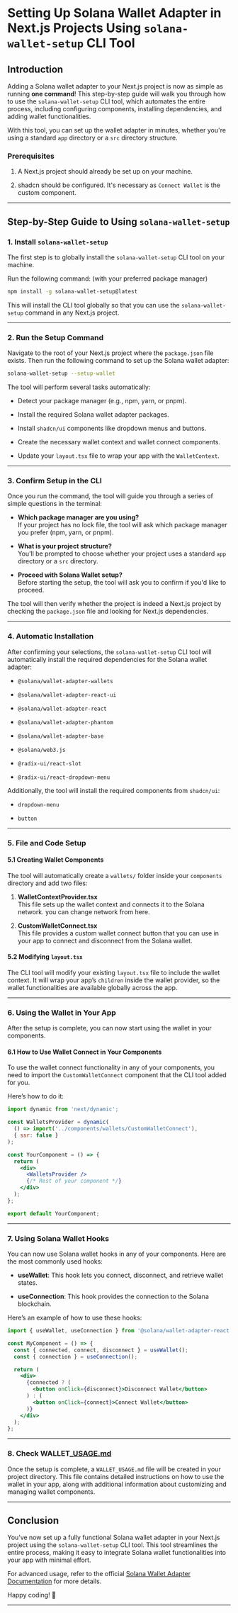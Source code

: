 # Setting Up Solana Wallet Adapter in Next.js Projects Using `solana-wallet-setup` CLI Tool

## Introduction

Adding a Solana wallet adapter to your Next.js project is now as simple as running **one command**! This step-by-step guide will walk you through how to use the `solana-wallet-setup` CLI tool, which automates the entire process, including configuring components, installing dependencies, and adding wallet functionalities.

With this tool, you can set up the wallet adapter in minutes, whether you're using a standard `app` directory or a `src` directory structure.

### Prerequisites

1. A Next.js project should already be set up on your machine.
    
2. shadcn should be configured. It's necessary as `Connect Wallet` is the custom component.
    

---

## Step-by-Step Guide to Using `solana-wallet-setup`

### 1\. Install `solana-wallet-setup`

The first step is to globally install the `solana-wallet-setup` CLI tool on your machine.

Run the following command: (with your preferred package manager)

```bash
npm install -g solana-wallet-setup@latest
```

This will install the CLI tool globally so that you can use the `solana-wallet-setup` command in any Next.js project.

---

### 2\. Run the Setup Command

Navigate to the root of your Next.js project where the `package.json` file exists. Then run the following command to set up the Solana wallet adapter:

```bash
solana-wallet-setup --setup-wallet
```

The tool will perform several tasks automatically:

* Detect your package manager (e.g., npm, yarn, or pnpm).
    
* Install the required Solana wallet adapter packages.
    
* Install `shadcn/ui` components like dropdown menus and buttons.
    
* Create the necessary wallet context and wallet connect components.
    
* Update your `layout.tsx` file to wrap your app with the `WalletContext`.
    

---

### 3\. Confirm Setup in the CLI

Once you run the command, the tool will guide you through a series of simple questions in the terminal:

* **Which package manager are you using?**  
    If your project has no lock file, the tool will ask which package manager you prefer (npm, yarn, or pnpm).
    
* **What is your project structure?**  
    You’ll be prompted to choose whether your project uses a standard `app` directory or a `src` directory.
    
* **Proceed with Solana Wallet setup?**  
    Before starting the setup, the tool will ask you to confirm if you'd like to proceed.
    

The tool will then verify whether the project is indeed a Next.js project by checking the `package.json` file and looking for Next.js dependencies.

---

### 4\. Automatic Installation

After confirming your selections, the `solana-wallet-setup` CLI tool will automatically install the required dependencies for the Solana wallet adapter:

* `@solana/wallet-adapter-wallets`
    
* `@solana/wallet-adapter-react-ui`
    
* `@solana/wallet-adapter-react`
    
* `@solana/wallet-adapter-phantom`
    
* `@solana/wallet-adapter-base`
    
* `@solana/web3.js`
    
* `@radix-ui/react-slot`
    
* `@radix-ui/react-dropdown-menu`
    

Additionally, the tool will install the required components from `shadcn/ui`:

* `dropdown-menu`
    
* `button`
    

---

### 5\. File and Code Setup

#### 5.1 Creating Wallet Components

The tool will automatically create a `wallets/` folder inside your `components` directory and add two files:

1. **WalletContextProvider.tsx**  
    This file sets up the wallet context and connects it to the Solana network. you can change network from here.
    
2. **CustomWalletConnect.tsx**  
    This file provides a custom wallet connect button that you can use in your app to connect and disconnect from the Solana wallet.
    

#### 5.2 Modifying `layout.tsx`

The CLI tool will modify your existing `layout.tsx` file to include the wallet context. It will wrap your app’s `children` inside the wallet provider, so the wallet functionalities are available globally across the app.

---

### 6\. Using the Wallet in Your App

After the setup is complete, you can now start using the wallet in your components.

#### 6.1 How to Use Wallet Connect in Your Components

To use the wallet connect functionality in any of your components, you need to import the `CustomWalletConnect` component that the CLI tool added for you.

Here’s how to do it:

```jsx
import dynamic from 'next/dynamic';

const WalletsProvider = dynamic(
  () => import('../components/wallets/CustomWalletConnect'),
  { ssr: false }
);

const YourComponent = () => {
  return (
    <div>
      <WalletsProvider />
      {/* Rest of your component */}
    </div>
  );
};

export default YourComponent;
```

---

### 7\. Using Solana Wallet Hooks

You can now use Solana wallet hooks in any of your components. Here are the most commonly used hooks:

* **useWallet**: This hook lets you connect, disconnect, and retrieve wallet states.
    
* **useConnection**: This hook provides the connection to the Solana blockchain.
    

Here’s an example of how to use these hooks:

```jsx
import { useWallet, useConnection } from '@solana/wallet-adapter-react';

const MyComponent = () => {
  const { connected, connect, disconnect } = useWallet();
  const { connection } = useConnection();

  return (
    <div>
      {connected ? (
        <button onClick={disconnect}>Disconnect Wallet</button>
      ) : (
        <button onClick={connect}>Connect Wallet</button>
      )}
    </div>
  );
};
```

---

### 8\. Check WALLET\_[USAGE.md](http://USAGE.md)

Once the setup is complete, a `WALLET_USAGE.md` file will be created in your project directory. This file contains detailed instructions on how to use the wallet in your app, along with additional information about customizing and managing wallet components.

---

## Conclusion

You’ve now set up a fully functional Solana wallet adapter in your Next.js project using the `solana-wallet-setup` CLI tool. This tool streamlines the entire process, making it easy to integrate Solana wallet functionalities into your app with minimal effort.

For advanced usage, refer to the official [Solana Wallet Adapter Documentation](https://github.com/anza-xyz/wallet-adapter) for more details.

Happy coding! 🚀

---

